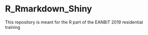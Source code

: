 # R_Rmarkdown_Shiny
This repository is meant for the R part of the EANBiT 2019 residential training
